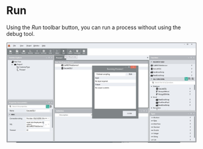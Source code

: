 Run
===

Using the *Run* toolbar button, you can run a process without using the
debug tool.

![](run-view1.jpg)

